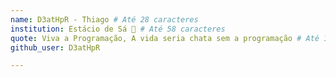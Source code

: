 ```yaml
---
name: D3atHpR - Thiago # Até 28 caracteres  
institution: Estácio de Sá 🚩 # Até 58 caracteres
quote: Viva a Programação, A vida seria chata sem a programação # Até 100 caracteres, evite usar aspas(")para garantir que o formato permaneça o mesmo. 
github_user: D3atHpR

---
```

